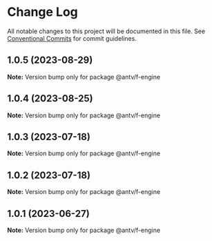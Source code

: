 # Change Log

All notable changes to this project will be documented in this file.
See [Conventional Commits](https://conventionalcommits.org) for commit guidelines.

## 1.0.5 (2023-08-29)

**Note:** Version bump only for package @antv/f-engine





## 1.0.4 (2023-08-25)

**Note:** Version bump only for package @antv/f-engine





## 1.0.3 (2023-07-18)

**Note:** Version bump only for package @antv/f-engine





## 1.0.2 (2023-07-18)

**Note:** Version bump only for package @antv/f-engine





## 1.0.1 (2023-06-27)

**Note:** Version bump only for package @antv/f-engine
